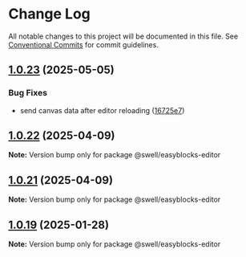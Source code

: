 # Change Log

All notable changes to this project will be documented in this file.
See [Conventional Commits](https://conventionalcommits.org) for commit guidelines.

## [1.0.23](https://github.com/swellstores/easyblocks/compare/v1.0.22...v1.0.23) (2025-05-05)

### Bug Fixes

- send canvas data after editor reloading ([16725e7](https://github.com/swellstores/easyblocks/commit/16725e7102e18b97e3bbddbd525a871c85cd0d2a))

## [1.0.22](https://github.com/swellstores/easyblocks/compare/v1.0.21...v1.0.22) (2025-04-09)

**Note:** Version bump only for package @swell/easyblocks-editor

## [1.0.21](https://github.com/swellstores/easyblocks/compare/v1.0.20...v1.0.21) (2025-04-09)

**Note:** Version bump only for package @swell/easyblocks-editor

## [1.0.19](https://github.com/swellstores/easyblocks/compare/v1.0.18...v1.0.19) (2025-01-28)

**Note:** Version bump only for package @swell/easyblocks-editor
